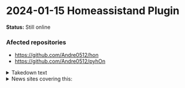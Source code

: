 # 2024-01-15 Homeassistand Plugin

**Status:** Still online


### Afected repositories

- https://github.com/Andre0512/hon
- https://github.com/Andre0512/pyhOn


<details>
<summary>Takedown text </summary>
> Dear User,
> 
> We are writing to inform you that we have discovered two Home Assistant integration plug-ins developed by you ( https://github.com/Andre0512/hon and https://github.com/Andre0512/pyhOn ) that are in violation of our terms of service. Specifically, the plug-ins are using our services in an unauthorized manner which is causing significant economic harm to our Company.
> We take the protection of our intellectual property very seriously and demand that you immediately cease and desist all illegal activities related to the development and distribution of these plug-ins. We also request that you remove the plug-ins from all stores and code hosting platforms where they are currently available.
> Please be advised that we will take all necessary legal action to protect our interests if you fail to comply with this notice. We reserve the right to pursue all available remedies, including but not limited to monetary damages, injunctive relief, and attorney's fees.
> We strongly urge you to take immediate action to rectify this situation and avoid any further legal action. If you have any questions or concerns, please do not hesitate to contact us.
> 
> Haier Europe Security and Governance Department
</details>

<details>
<summary>News sites covering this:</summary>

- [Louis Rossmann](https://www.youtube.com/watch?v=RcSnd3cyti0)
- [Bleeping computer](https://www.bleepingcomputer.com/news/security/haier-hits-home-assistant-plugin-dev-with-takedown-notice/)
- [hackaday](https://hackaday.com/2024/01/19/haier-threatens-legal-action-against-home-assistant-plugin-developer/)
- [tweakers.net](https://tweakers.net/nieuws/217750/haier-stuurt-takedownverzoek-aan-home-assistant-plug-inontwikkelaar.html)
</details>